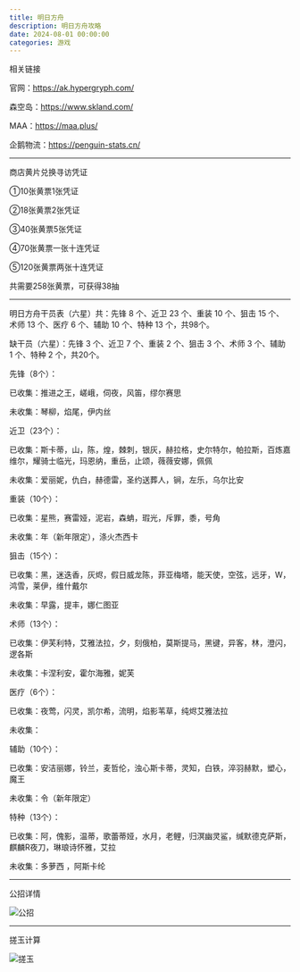 ```yaml
---
title: 明日方舟
description: 明日方舟攻略
date: 2024-08-01 00:00:00
categories: 游戏
---
```

相关链接

官网：https://ak.hypergryph.com/

森空岛：https://www.skland.com/

MAA：https://maa.plus/

企鹅物流：https://penguin-stats.cn/

---

商店黄片兑换寻访凭证

①10张黄票1张凭证

②18张黄票2张凭证

③40张黄票5张凭证

④70张黄票一张十连凭证

⑤120张黄票两张十连凭证

共需要258张黄票，可获得38抽

---

明日方舟干员表（六星）共：先锋 8 个、近卫 23 个、重装 10 个、狙击 15 个、术师 13 个、医疗 6 个、辅助 10 个、特种 13 个，共98个。

缺干员（六星）：先锋 3 个、近卫 7 个、重装 2 个、狙击 3 个、术师 3 个、辅助 1 个、特种 2 个，共20个。

先锋（8个）：

已收集：推进之王，嵯峨，伺夜，风笛，缪尔赛思

未收集：琴柳，焰尾，伊内丝

近卫（23个）：

已收集：斯卡蒂，山，陈，煌，棘刺，银灰，赫拉格，史尔特尔，帕拉斯，百炼嘉维尔，耀骑士临光，玛恩纳，重岳，止颂，薇薇安娜，佩佩

未收集：爱丽妮，仇白，赫德雷，圣约送葬人，锏，左乐，乌尔比安

重装（10个）：

已收集：星熊，赛雷娅，泥岩，森蚺，瑕光，斥罪，黍，号角

未收集：年（新年限定），涤火杰西卡

狙击（15个）：

已收集：黑，迷迭香，灰烬，假日威龙陈，菲亚梅塔，能天使，空弦，远牙，W，鸿雪，莱伊，维什戴尔

未收集：早露，提丰，娜仁图亚

术师（13个）：

已收集：伊芙利特，艾雅法拉，夕，刻俄柏，莫斯提马，黑键，异客，林，澄闪，逻各斯

未收集：卡涅利安，霍尔海雅，妮芙

医疗（6个）：

已收集：夜莺，闪灵，凯尔希，流明，焰影苇草，纯烬艾雅法拉

未收集：

辅助（10个）：

已收集：安洁丽娜，铃兰，麦哲伦，浊心斯卡蒂，灵知，白铁，淬羽赫默，塑心，魔王

未收集：令（新年限定）

特种（13个）：

已收集：阿，傀影，温蒂，歌蕾蒂娅，水月，老鲤，归溟幽灵鲨，缄默德克萨斯，麒麟R夜刀，琳琅诗怀雅，艾拉

未收集：多萝西 ，阿斯卡纶

---

公招详情

![公招](公招.png)

---

搓玉计算

![搓玉](搓玉.jpg)